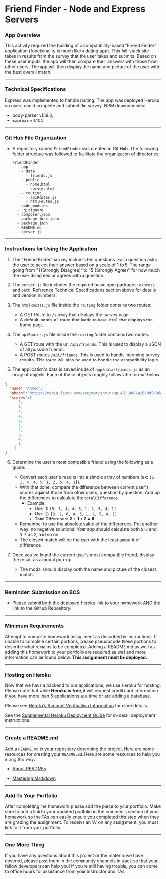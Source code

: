 # Friend Finder - Node and Express Servers

### App Overview
This activity required the building of a compatibility-based "Friend Finder" application (functionality is much like a dating app). This full-stack site takes in results from the survey that the user takes and submits. Based on these user inputs, the app will then compare their answers with those from other users. The app will then display the name and picture of the user with the best overall match.

- - -
### Technical Specifications
Express was implemented to handle routing. The app was deployed Heroku so users could complete and submit the survey.
NPM dependencies:
   * body-parser v1.19.0,
   * express v4.16.3

- - -
### Git Hub File Organization
* A repository named `FriendFinder` was created in Git Hub. The following folder structure was followed to facilitate the organization of directories:

  ```
  FriendFinder
    - app
      - data
        - friends.js
      - public
        - home.html
        - survey.html
      - routing
        - apiRoutes.js
        - htmlRoutes.js
    - node_modules
    - .gitignore
    - composer.json
    - package-lock.json
    - package.json
    - README.md
    - server.js
  ```

- - -
### Instructions for Using the Application
1. The "Friend Finder" survey includes ten questions. Each question asks the user to select their answer based on a scale of 1 to 5. The range going from "1 (Strongly  Disagree)" to "5 (Strongly Agree)" for how much the user disagrees or agrees with a question.

2. The `server.js` file includes the required basic npm packages: `express` and `path`. Reference Technical Specifications section above for details and version numbers.

3. The `htmlRoutes.js` file inside the `routing` folder contains two routes:

   * A GET Route to `/survey` that displays the survey page.
   * A default, catch-all route that leads to `home.html` that displays the home page.

4. The `apiRoutes.js` file inside the `routing` folder contains two routes:

   * A GET route with the url `/api/friends`. This is used to display a JSON of all possible friends.
   * A POST routes `/api/friends`. This is used to handle incoming survey results. This route will also be used to handle the compatibility logic.

5. The application's data is saved inside of `app/data/friends.js` as an array of objects. Each of these objects roughly follows the format below.

```json
{
  "name":"Ahmed",
  "photo":"https://media.licdn.com/mpr/mpr/shrinknp_400_400/p/6/005/064/1bd/3435aa3.jpg",
  "scores":[
      5,
      1,
      4,
      4,
      5,
      1,
      2,
      5,
      4,
      1
    ]
}
```

6. Determine the user's most compatible friend using the following as a guide:

   * Convert each user's results into a simple array of numbers (ex: `[5, 1, 4, 4, 5, 1, 2, 5, 4, 1]`).
   * With that done, compare the difference between current user's scores against those from other users, question by question. Add up the differences to calculate the `totalDifference`.
     * Example:
       * User 1: `[5, 1, 4, 4, 5, 1, 2, 5, 4, 1]`
       * User 2: `[3, 2, 6, 4, 5, 1, 2, 5, 4, 1]`
       * Total Difference: **2 + 1 + 2 =** **_5_**
   * Remember to use the absolute value of the differences. Put another way: no negative solutions! Your app should calculate both `5-3` and `3-5` as `2`, and so on.
   * The closest match will be the user with the least amount of difference.

7. Once you've found the current user's most compatible friend, display the result as a modal pop-up.
   * The modal should display both the name and picture of the closest match.


- - -
### Reminder: Submission on BCS

* Please submit both the deployed Heroku link to your homework AND the link to the Github Repository!

- - -
### Minimum Requirements

Attempt to complete homework assignment as described in instructions. If unable to complete certain portions, please pseudocode these portions to describe what remains to be completed. Adding a README.md as well as adding this homework to your portfolio are required as well and more information can be found below. **This assignment must be deployed.**

- - -
### Hosting on Heroku

Now that we have a backend to our applications, we use Heroku for hosting. Please note that while **Heroku is free**, it will request credit card information if you have more than 5 applications at a time or are adding a database.

Please see [Heroku’s Account Verification Information](https://devcenter.heroku.com/articles/account-verification) for more details.

See the [Supplemental Heroku Deployment Guide](../../03-Supplemental/HerokuGuide.md) for in-detail deployment instructions.

- - -
### Create a README.md

Add a `README.md` to your repository describing the project. Here are some resources for creating your `README.md`. Here are some resources to help you along the way:

* [About READMEs](https://help.github.com/articles/about-readmes/)

* [Mastering Markdown](https://guides.github.com/features/mastering-markdown/)

- - -
### Add To Your Portfolio

After completing the homework please add the piece to your portfolio. Make sure to add a link to your updated portfolio in the comments section of your homework so the TAs can easily ensure you completed this step when they are grading the assignment. To receive an 'A' on any assignment, you must link to it from your portfolio.

- - -
### One More Thing

If you have any questions about this project or the material we have covered, please post them in the community channels in slack so that your fellow developers can help you! If you're still having trouble, you can come to office hours for assistance from your instructor and TAs.

